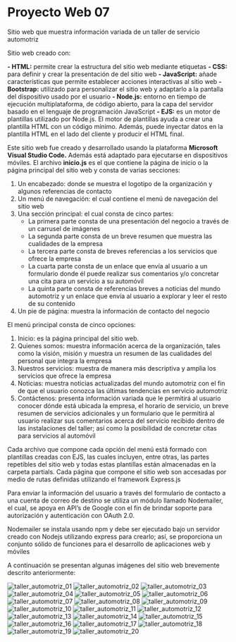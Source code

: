# Proyecto Web 07
Sitio web que muestra información variada de un taller de servicio automotriz

Sitio web creado con:

**- HTML:** permite crear la estructura del sitio web mediante etiquetas
**- CSS:** para definir y crear la presentación de del sitio web
**- JavaScript:** añade características que permite establecer acciones interactivas al sitio web
**- Bootstrap:** utilizado para personalizar el sitio web y adaptarlo a la pantalla del dispositivo usado por el usuario
**- Node.js:** entorno en tiempo de ejecución multiplataforma, de código abierto, para la capa del servidor basado en el lenguaje de programación JavaScript
**- EJS:** es un motor de plantillas utilizado por Node.js. El motor de plantillas ayuda a crear una plantilla HTML con un código mínimo. Además, puede inyectar datos en la plantilla HTML en el lado del cliente y producir el HTML final.

Este sitio web fue creado y desarrollado usando la plataforma **Microsoft Visual Studio Code.** Además está adaptado para ejecutarse en dispositivos móviles.
El archivo **inicio.js** es el que contiene la página de inicio o la página principal del sitio web y consta de varias secciones:

1.	Un encabezado: donde se muestra el logotipo de la organización y algunos referencias de contacto
2.	Un menú de navegación: el cual contiene el menú de navegación del sitio web
3.	Una sección principal: el cual consta de cinco partes:
    -	La primera parte consta de una presentación del negocio a través de un carrusel de imágenes
    -	La segunda parte consta de un breve resumen que muestra las cualidades de la empresa
    -	La tercera parte consta de breves referencias a los servicios que ofrece la empresa
    -	La cuarta parte consta de un enlace que envía al usuario a un formulario donde él puede realizar sus comentarios y/o concretar una cita para un servicio a su automóvil
    -	La quinta parte consta de referencias breves a noticias del mundo automotriz y un enlace que envía al usuario a explorar y leer el resto de su contenido
4.	Un pie de página: muestra la información de contacto del negocio

El menú principal consta de cinco opciones:

1.	Inicio: es la página principal del sitio web.
2.	Quienes somos: muestra información acerca de la organización, tales como la visión, misión y muestra un resumen de las cualidades del personal que integra la empresa
3.	Nuestros servicios: muestra de manera más descriptiva y amplia los servicios que ofrece la empresa
4.	Noticias: muestra noticias actualizadas del mundo automotriz con el fin de que el usuario conozca las últimas tendencias en servicio automotriz
5.	Contáctenos: presenta información variada que le permitirá al usuario conocer dónde está ubicada la empresa, el horario de servicio, un breve resumen de servicios adicionales y un formulario que le permitirá al usuario realizar sus comentarios acerca del servicio recibido dentro de las instalaciones del taller; así como la posibilidad de concretar citas para servicios al automóvil

Cada archivo que compone cada opción del menú está formado con plantillas creadas con EJS, las cuales incluyen, entre otras, las partes repetibles del sitio web y todas estas plantillas están almacenadas en la carpeta partials. Cada página que compone el sitio web son accesadas por medio de rutas definidas utilizando el framework Express.js

Para enviar la información del usuario a través del formulario de contacto a una cuenta de correo de destino se utiliza un módulo llamado Nodemailer, el cual, se apoya en API’s de Google con el fin de brindar soporte para autorización y autenticación con OAuth 2.0.

Nodemailer se instala usando npm y debe ser ejecutado bajo un servidor creado con Nodejs utilizando express para crearlo; así, se proporciona un conjunto sólido de funciones para el desarrollo de aplicaciones web y móviles

A continuación se presentan algunas imágenes del sitio web brevemente descrito anteriormente:

![taller_automotriz_01](https://github.com/misproyectosweb/proyecto-web-07/assets/98922137/427cfb88-f29c-4130-88e8-7513ceffc25f)
![taller_automotriz_02](https://github.com/misproyectosweb/proyecto-web-07/assets/98922137/47b50366-46b7-4c29-b495-5ed22d0b12a3)
![taller_automotriz_03](https://github.com/misproyectosweb/proyecto-web-07/assets/98922137/b26b9a82-6bc3-40b1-9f92-63f65e70d115)
![taller_automotriz_04](https://github.com/misproyectosweb/proyecto-web-07/assets/98922137/c1cbdc0c-e718-413e-882b-ef838e30346b)
![taller_automotriz_05](https://github.com/misproyectosweb/proyecto-web-07/assets/98922137/53522a36-ac6d-41af-be87-d2948ad2849a)
![taller_automotriz_06](https://github.com/misproyectosweb/proyecto-web-07/assets/98922137/029948e4-c63f-42c0-8bb1-cb7e25ddc4ce)
![taller_automotriz_07](https://github.com/misproyectosweb/proyecto-web-07/assets/98922137/c6213a6d-c50b-4018-9b12-dd0a6133dcb4)
![taller_automotriz_08](https://github.com/misproyectosweb/proyecto-web-07/assets/98922137/047f5ba3-2b40-4f8a-b30c-bb27956df2b0)
![taller_automotriz_09](https://github.com/misproyectosweb/proyecto-web-07/assets/98922137/ed0bc696-5db0-4d4b-81df-1dcecac58a1d)
![taller_automotriz_10](https://github.com/misproyectosweb/proyecto-web-07/assets/98922137/81085070-8954-4211-ba09-32a41eb06802)
![taller_automotriz_11](https://github.com/misproyectosweb/proyecto-web-07/assets/98922137/c31bed5e-72b6-4606-8c8f-506e96f07cec)
![taller_automotriz_12](https://github.com/misproyectosweb/proyecto-web-07/assets/98922137/e52e3e0b-810e-44d9-9d2c-52b587e2bb6f)
![taller_automotriz_13](https://github.com/misproyectosweb/proyecto-web-07/assets/98922137/7707001a-3585-44b9-be21-1f8de1f2e301)
![taller_automotriz_14](https://github.com/misproyectosweb/proyecto-web-07/assets/98922137/bea8a537-1f74-4614-a34d-01ee696a81da)
![taller_automotriz_15](https://github.com/misproyectosweb/proyecto-web-07/assets/98922137/fa8b8ff4-bcff-4fa9-a11f-3753959646c3)
![taller_automotriz_16](https://github.com/misproyectosweb/proyecto-web-07/assets/98922137/2a8cb20b-b7e9-4bb8-a737-18538d30f045)
![taller_automotriz_17](https://github.com/misproyectosweb/proyecto-web-07/assets/98922137/1ac2ee29-1b29-4ea3-9911-231fb3314781)
![taller_automotriz_18](https://github.com/misproyectosweb/proyecto-web-07/assets/98922137/0cd558e0-2caf-4de9-9400-b20271db8d7f)
![taller_automotriz_19](https://github.com/misproyectosweb/proyecto-web-07/assets/98922137/56a83cc8-3daf-4dde-8d2c-9f04afea05f9)
![taller_automotriz_20](https://github.com/misproyectosweb/proyecto-web-07/assets/98922137/83c1b07a-14f5-4efc-aaca-3df1bc4b701e)

